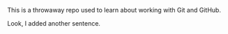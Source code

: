 This is a throwaway repo used to learn about working with Git and GitHub.

Look, I added another sentence.
